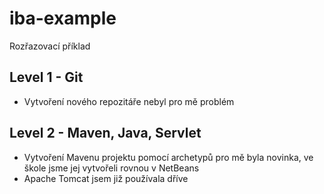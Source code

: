 # iba-example
Rozřazovací příklad

## Level 1 - Git
* Vytvoření nového repozitáře nebyl pro mě problém

## Level 2 - Maven, Java, Servlet
* Vytvoření Mavenu projektu pomocí archetypů pro mě byla novinka, ve škole jsme jej vytvořeli rovnou v NetBeans
* Apache Tomcat jsem již používala dříve

